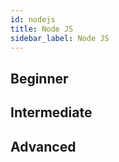 ```yaml
---
id: nodejs
title: Node JS
sidebar_label: Node JS
---
```


## Beginner

## Intermediate

## Advanced
